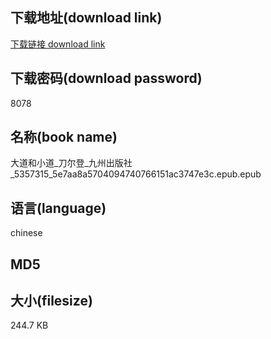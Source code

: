 ## 下载地址(download link)
[下载链接 download link](https://tutu365.netlify.app/?s=%E5%A4%A7%E9%81%93%E5%92%8C%E5%B0%8F%E9%81%93_%E5%88%80%E5%B0%94%E7%99%BB_%E4%B9%9D%E5%B7%9E%E5%87%BA%E7%89%88%E7%A4%BE_5357315_5e7aa8a5704094740766151ac3747e3c.epub)

## 下载密码(download password)
8078

## 名称(book name)
大道和小道_刀尔登_九州出版社_5357315_5e7aa8a5704094740766151ac3747e3c.epub.epub

## 语言(language)
chinese

## MD5


## 大小(filesize)
244.7 KB
